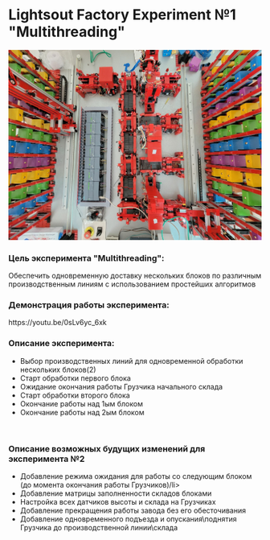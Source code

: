 # Lightsout Factory Experiment №1 "Multithreading"

![Factory Image](./misc/factory.jpg)

<h3><b>Цель эксперимента "Multithreading":</b></h3>
Обеспечить одновременную доставку нескольких блоков по различным производственным линиям с использованием простейших алгоритмов

<br>

<h3><b>Демонстрация работы эксперимента:</b></h3>
https://youtu.be/0sLv6yc_6xk

<br>

<h3><b>Описание эксперимента:</b></h3>
<ul>
  <li>Выбор производственных линий для одновременной обработки нескольких блоков(2)</li>
  <li>Старт обработки первого блока</li>
  <li>Ожидание окончания работы Грузчика начального склада</li>
  <li>Старт обработки второго блока</li>
  <li>Окончание работы над 1ым блоком</li>
  <li>Окончание работы над 2ым блоком</li>
</ul>

<br>

<h3><b>Описание возможных будущих изменений для эксперимента №2</b></h3>
<ul>
  <li>Добавление режима ожидания для работы со следующим блоком (до момента окончания работы Грузчиков)/li>
  <li>Добавление матрицы заполненности складов блоками</li>
  <li>Настройка всех датчиков высоты и склада на Грузчиках</li>
  <li>Добавление прекращения работы завода без его обесточивания</li>
  <li>Добавление одновременного подъезда и опускания\поднятия Грузчика до производственной линии\склада</li>
</ul>


